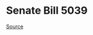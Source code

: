 # Senate Bill 5039

[Source](http://lawfilesext.leg.wa.gov/biennium/2023-24/Pdf/Bills/Senate%20Bills/5039.pdf)